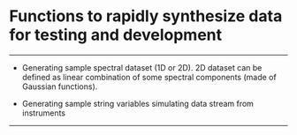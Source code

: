 # Functions to rapidly synthesize data for testing and development


***

 - Generating sample spectral dataset (1D or 2D). 2D dataset can be defined as linear combination of some spectral components (made of Gaussian functions).

 - Generating sample string variables simulating data stream from instruments

***
